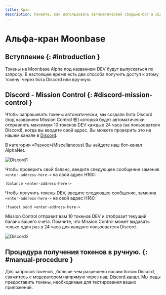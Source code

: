 ```yaml
---
title: Кран
description: Узнайте, как использовать автоматический сборщик-бот в Discord, чтобы получить тестовые токены для Moonbeam TestNet, получившей название Moonbase Alpha.
---
```


# Альфа-кран Moonbase

## Вступление {: #introduction } 

Токены на Moonbase Alpha под названием DEV будут выпускаться по запросу. В настоящее время есть два способа получить доступ к этому токену: через бота Discord или вручную.

## Discord - Mission Control {: #discord-mission-control } 

Чтобы запрашивать токены автоматически, мы создали бота Discord (под названием Mission Control :sunglasses:) который будет автоматически отправлять максимум 10 токенов DEV каждые 24 часа (на пользователя Discord), когда вы вводите свой адрес. Вы можете проверить это на нашем канале в [Discord](https://discord.gg/PfpUATX).
 
В категории «Разное»(Miscellaneous) Вы найдете наш бот-канал AlphaNet.. 

![Discord1](/images/builders/get-started/moonbase/discord-1.png)

Чтобы проверить свой баланс, введите следующее сообщение заменив `<enter-address-here->` на свой адрес H160:

```
!balance <enter-address-here->
```

Чтобы получить токены DEV, введите следующее сообщение, заменив `<enter-address-here->` на свой адрес H160:
 
```
!faucet send <enter-address-here->
```

Mission Control отправит вам 10 токенов DEV и отобразит текущий баланс вашего счета. Помните, что Mission Control может выдавать только один раз в 24 часа для каждого пользователя Discord.

![Discord2](/images/builders/get-started/moonbase/discord-2.png)

## Процедура получения токенов в ручную. {: #manual-procedure } 

Для запросов токенов, ,больше чем разрешено нашим ботом Discord, свяжитесь с модератором напрямую через наш [Discord канал](https://discord.gg/PfpUATX).  Мы рады предоставить токены, необходимые для тестирования ваших приложений.
